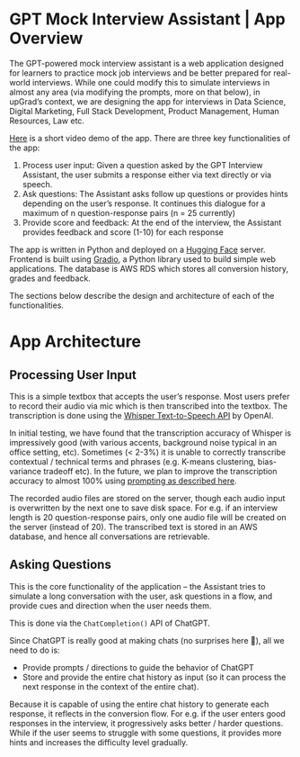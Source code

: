 # GPT Mock Interview Assistant | App Overview
The GPT-powered mock interview assistant is a web application designed for learners to practice mock job interviews and be better prepared for real-world interviews. While one could modify this to simulate interviews in almost any area (via modifying the prompts, more on that below), in upGrad’s context, we are designing the app for interviews in Data Science, Digital Marketing, Full Stack Development, Product Management, Human Resources, Law etc. 

[Here](https://www.linkedin.com/posts/mayank-kumar-5573243_education-technology-learning-activity-7046334211317710848-CcOR?utm_source=share&utm_medium=member_desktop) is a short video demo of the app. There are three key functionalities of the app:
1. Process user input: Given a question asked by the GPT Interview Assistant, the user submits a response either via text directly or via speech. 
2. Ask questions: The Assistant asks follow up questions or provides hints depending on the user’s response. It continues this dialogue for a maximum of n question-response pairs (n = 25 currently)
3. Provide score and feedback: At the end of the interview, the Assistant provides feedback and score (1-10) for each response

The app is written in Python and deployed on a [Hugging Face](https://upgradgpt-gpt-interview-beta.hf.space/) server. Frontend is built using [Gradio](https://gradio.app/), a Python library used to build simple web applications. The database is AWS RDS which stores all conversion history, grades and feedback.  

The sections below describe the design and architecture of each of the functionalities. 

# App Architecture
## Processing User Input
This is a simple textbox that accepts the user’s response. Most users prefer to record their audio via mic which is then transcribed into the textbox. The transcription is done using the [Whisper Text-to-Speech API](https://platform.openai.com/docs/guides/speech-to-text) by OpenAI. 

In initial testing, we have found that the transcription accuracy of Whisper is impressively good (with various accents, background noise typical in an office setting, etc). Sometimes (< 2-3%) it is unable to correctly transcribe contextual / technical terms and phrases (e.g. K-means clustering, bias-variance tradeoff etc). In the future, we plan to improve the transcription accuracy to almost 100% using [prompting as described here](https://platform.openai.com/docs/guides/speech-to-text/prompting).

The recorded audio files are stored on the server, though each audio input is overwritten by the next one to save disk space. For e.g. if an interview length is 20 question-response pairs, only one audio file will be created on the server (instead of 20). The transcribed text is stored in an AWS database, and hence all conversations are retrievable.


## Asking Questions 
This is the core functionality of the application – the Assistant tries to simulate a long conversation with the user, ask questions in a flow, and provide cues and direction when the user needs them. 

This is done via the `ChatCompletion()` API of ChatGPT. 

Since ChatGPT is really good at making chats (no surprises here 🙂), all we need to do is:
* Provide prompts / directions to guide the behavior of ChatGPT
* Store and provide the entire chat history as input (so it can process the next response in the context of the entire chat). 

Because it is capable of using the entire chat history to generate each response, it reflects in the conversion flow. For e.g. if the user enters good responses in the interview, it progressively asks better / harder questions. While if the user seems to struggle with some questions, it provides more hints and increases the difficulty level gradually.






